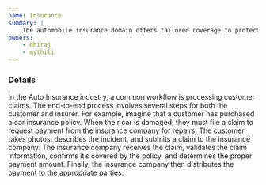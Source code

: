 ```yaml
---
name: Insurance
summary: |
    The automobile insurance domain offers tailored coverage to protect vehicles from accidents, theft, and damages, aiming to mitigate financial burdens arising from unforeseen incidents. It involves assessing and underwriting policies specific to various vehicle types and owner requirements, providing protection against potential risks and liabilities.
owners:
    - dhiraj
    - mythili
---
```


### Details

In the Auto Insurance industry, a common workflow is processing customer claims. The end-to-end process involves several steps for both the customer and insurer. For example, imagine that a customer has purchased a car insurance policy. When their car is damaged, they must file a claim to request payment from the insurance company for repairs. 
The customer takes photos, describes the incident, and submits a claim to the insurance company. The insurance company receives the claim, validates the claim information, confirms it’s covered by the policy, and determines the proper payment amount. Finally, the insurance company then distributes the payment to the appropriate parties.
